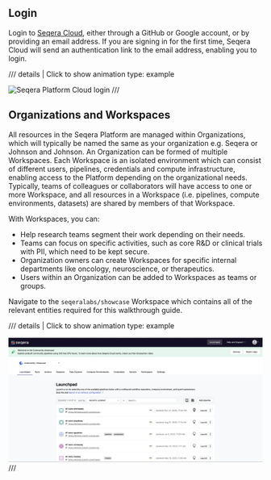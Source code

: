 ## Login 

Login to [Seqera Cloud](https://cloud.seqera.io/login), either through a GitHub or Google account, or by providing an email address. If you are signing in for the first time, Seqera Cloud will send an authentication link to the email address, enabling you to login.

/// details | Click to show animation
    type: example

![Seqera Platform Cloud login](assets/sp-cloud-signin.gif)
///


## Organizations and Workspaces

All resources in the Seqera Platform are managed within Organizations, which will typically be named the same as your organization e.g. Seqera or Johnson and Johnson. An Organization can be formed of multiple Workspaces. Each Workspace is an isolated environment which can consist of different users, pipelines, credentials and compute infrastructure, enabling access to the Platform depending on the organizational needs. Typically, teams of colleagues or collaborators will have access to one or more Workspace, and all resources in a Workspace (i.e. pipelines, compute environments, datasets) are shared by members of that Workspace.

With Workspaces, you can:

- Help research teams segment their work depending on their needs.
- Teams can focus on specific activities, such as core R&D or clinical trials with PII, which need to be kept secure.
- Organization owners can create Workspaces for specific internal departments like oncology, neuroscience, or therapeutics.
- Users within an Organization can be added to Workspaces as teams or groups.

Navigate to the `seqeralabs/showcase` Workspace which contains all of the relevant entities required for this walkthrough guide.


/// details | Click to show animation
    type: example

![Seqera Labs Showcase Workspace](assets/go-to-workspace.gif)
///




